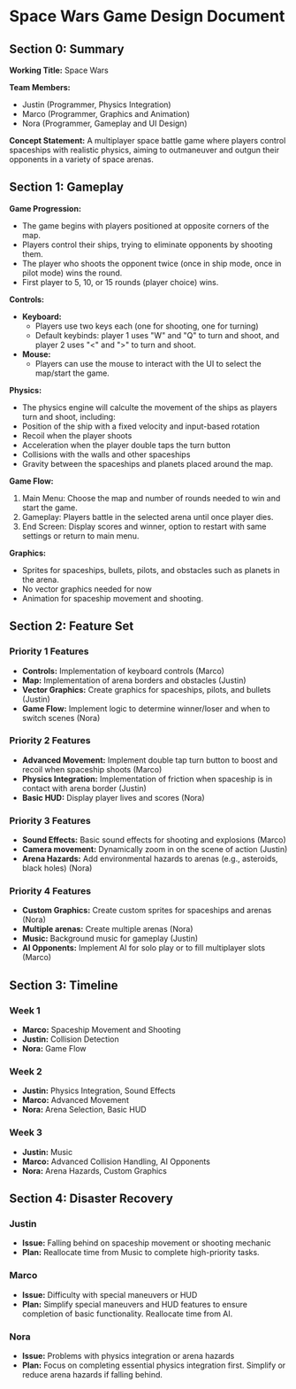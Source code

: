 # Space Wars Game Design Document

## Section 0: Summary

**Working Title:** Space Wars

**Team Members:**
- Justin (Programmer, Physics Integration)
- Marco (Programmer, Graphics and Animation)
- Nora (Programmer, Gameplay and UI Design)

**Concept Statement:** A multiplayer space battle game where players control spaceships with realistic physics, aiming to outmaneuver and outgun their opponents in a variety of space arenas.

## Section 1: Gameplay

**Game Progression:**
- The game begins with players positioned at opposite corners of the map.
- Players control their ships, trying to eliminate opponents by shooting them.
- The player who shoots the opponent twice (once in ship mode, once in pilot mode) wins the round.
- First player to 5, 10, or 15 rounds (player choice) wins.

**Controls:**
- **Keyboard:**
  - Players use two keys each (one for shooting, one for turning)
  - Default keybinds: player 1 uses "W" and "Q" to turn and shoot, and player 2 uses "<" and ">" to turn and shoot.
- **Mouse:** 
  - Players can use the mouse to interact with the UI to select the map/start the game.

**Physics:**
- The physics engine will calculte the movement of the ships as players turn and shoot, including:
- Position of the ship with a fixed velocity and input-based rotation
- Recoil when the player shoots
- Acceleration when the player double taps the turn button
- Collisions with the walls and other spaceships
- Gravity between the spaceships and planets placed around the map.

**Game Flow:**
1. Main Menu: Choose the map and number of rounds needed to win and start the game.
2. Gameplay: Players battle in the selected arena until once player dies.
3. End Screen: Display scores and winner, option to restart with same settings or return to main menu.

**Graphics:**
- Sprites for spaceships, bullets, pilots, and obstacles such as planets in the arena.
- No vector graphics needed for now
- Animation for spaceship movement and shooting.

## Section 2: Feature Set

### Priority 1 Features
- **Controls:** Implementation of keyboard controls (Marco)
- **Map:** Implementation of arena borders and obstacles (Justin)
- **Vector Graphics:** Create graphics for spaceships, pilots, and bullets (Justin)
- **Game Flow:** Implement logic to determine winner/loser and when to switch scenes (Nora)

### Priority 2 Features
- **Advanced Movement:** Implement double tap turn button to boost and recoil when spaceship shoots (Marco)
- **Physics Integration:** Implementation of friction when spaceship is in contact with arena border (Justin)
- **Basic HUD:** Display player lives and scores (Nora)

### Priority 3 Features
- **Sound Effects:** Basic sound effects for shooting and explosions (Marco)
- **Camera movement:** Dynamically zoom in on the scene of action (Justin)
- **Arena Hazards:** Add environmental hazards to arenas (e.g., asteroids, black holes) (Nora)

### Priority 4 Features
- **Custom Graphics:** Create custom sprites for spaceships and arenas (Nora)
- **Multiple arenas:** Create multiple arenas (Nora)
- **Music:** Background music for gameplay (Justin)
- **AI Opponents:** Implement AI for solo play or to fill multiplayer slots (Marco)

## Section 3: Timeline

### Week 1
- **Marco:** Spaceship Movement and Shooting
- **Justin:** Collision Detection
- **Nora:** Game Flow

### Week 2
- **Justin:** Physics Integration, Sound Effects
- **Marco:** Advanced Movement
- **Nora:** Arena Selection, Basic HUD

### Week 3
- **Justin:** Music
- **Marco:** Advanced Collision Handling, AI Opponents
- **Nora:** Arena Hazards, Custom Graphics

## Section 4: Disaster Recovery

### Justin
- **Issue:** Falling behind on spaceship movement or shooting mechanic
- **Plan:** Reallocate time from Music to complete high-priority tasks.

### Marco
- **Issue:** Difficulty with special maneuvers or HUD
- **Plan:** Simplify special maneuvers and HUD features to ensure completion of basic functionality. Reallocate time from AI.

### Nora
- **Issue:** Problems with physics integration or arena hazards
- **Plan:** Focus on completing essential physics integration first. Simplify or reduce arena hazards if falling behind.

